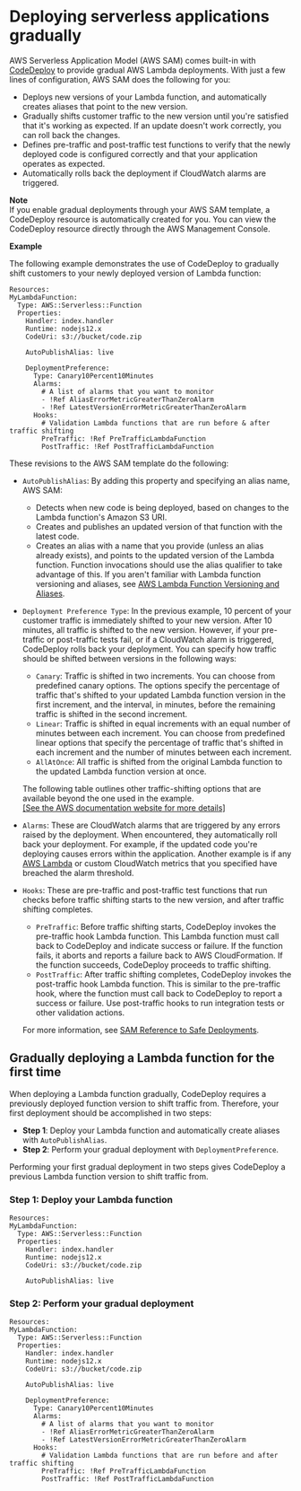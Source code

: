# Deploying serverless applications gradually<a name="automating-updates-to-serverless-apps"></a>

AWS Serverless Application Model \(AWS SAM\) comes built\-in with [CodeDeploy](https://docs.aws.amazon.com/codedeploy/latest/userguide/welcome.html) to provide gradual AWS Lambda deployments\. With just a few lines of configuration, AWS SAM does the following for you:
+ Deploys new versions of your Lambda function, and automatically creates aliases that point to the new version\.
+ Gradually shifts customer traffic to the new version until you're satisfied that it's working as expected\. If an update doesn't work correctly, you can roll back the changes\.
+ Defines pre\-traffic and post\-traffic test functions to verify that the newly deployed code is configured correctly and that your application operates as expected\.
+ Automatically rolls back the deployment if CloudWatch alarms are triggered\.

**Note**  
If you enable gradual deployments through your AWS SAM template, a CodeDeploy resource is automatically created for you\. You can view the CodeDeploy resource directly through the AWS Management Console\.

**Example**

The following example demonstrates the use of CodeDeploy to gradually shift customers to your newly deployed version of Lambda function:

```
Resources:
MyLambdaFunction:
  Type: AWS::Serverless::Function
  Properties:
    Handler: index.handler
    Runtime: nodejs12.x
    CodeUri: s3://bucket/code.zip

    AutoPublishAlias: live

    DeploymentPreference:
      Type: Canary10Percent10Minutes 
      Alarms:
        # A list of alarms that you want to monitor
        - !Ref AliasErrorMetricGreaterThanZeroAlarm
        - !Ref LatestVersionErrorMetricGreaterThanZeroAlarm
      Hooks:
        # Validation Lambda functions that are run before & after traffic shifting
        PreTraffic: !Ref PreTrafficLambdaFunction
        PostTraffic: !Ref PostTrafficLambdaFunction
```

These revisions to the AWS SAM template do the following:
+ `AutoPublishAlias`: By adding this property and specifying an alias name, AWS SAM:
  + Detects when new code is being deployed, based on changes to the Lambda function's Amazon S3 URI\.
  + Creates and publishes an updated version of that function with the latest code\.
  + Creates an alias with a name that you provide \(unless an alias already exists\), and points to the updated version of the Lambda function\. Function invocations should use the alias qualifier to take advantage of this\. If you aren't familiar with Lambda function versioning and aliases, see [AWS Lambda Function Versioning and Aliases](https://docs.aws.amazon.com/lambda/latest/dg/versioning-aliases.html)\.
+ `Deployment Preference Type`: In the previous example, 10 percent of your customer traffic is immediately shifted to your new version\. After 10 minutes, all traffic is shifted to the new version\. However, if your pre\-traffic or post\-traffic tests fail, or if a CloudWatch alarm is triggered, CodeDeploy rolls back your deployment\. You can specify how traffic should be shifted between versions in the following ways:
  + `Canary`: Traffic is shifted in two increments\. You can choose from predefined canary options\. The options specify the percentage of traffic that's shifted to your updated Lambda function version in the first increment, and the interval, in minutes, before the remaining traffic is shifted in the second increment\. 
  + `Linear`: Traffic is shifted in equal increments with an equal number of minutes between each increment\. You can choose from predefined linear options that specify the percentage of traffic that's shifted in each increment and the number of minutes between each increment\. 
  + `AllAtOnce`: All traffic is shifted from the original Lambda function to the updated Lambda function version at once\. 

  The following table outlines other traffic\-shifting options that are available beyond the one used in the example\.     
[\[See the AWS documentation website for more details\]](http://docs.aws.amazon.com/serverless-application-model/latest/developerguide/automating-updates-to-serverless-apps.html)
+ `Alarms`: These are CloudWatch alarms that are triggered by any errors raised by the deployment\. When encountered, they automatically roll back your deployment\. For example, if the updated code you're deploying causes errors within the application\. Another example is if any [AWS Lambda](https://docs.aws.amazon.com/lambda/latest/dg/monitoring-functions-metrics.html) or custom CloudWatch metrics that you specified have breached the alarm threshold\.
+ `Hooks`: These are pre\-traffic and post\-traffic test functions that run checks before traffic shifting starts to the new version, and after traffic shifting completes\.
  + `PreTraffic`: Before traffic shifting starts, CodeDeploy invokes the pre\-traffic hook Lambda function\. This Lambda function must call back to CodeDeploy and indicate success or failure\. If the function fails, it aborts and reports a failure back to AWS CloudFormation\. If the function succeeds, CodeDeploy proceeds to traffic shifting\.
  + `PostTraffic`: After traffic shifting completes, CodeDeploy invokes the post\-traffic hook Lambda function\. This is similar to the pre\-traffic hook, where the function must call back to CodeDeploy to report a success or failure\. Use post\-traffic hooks to run integration tests or other validation actions\.

  For more information, see [SAM Reference to Safe Deployments](https://github.com/aws/serverless-application-model/blob/master/docs/safe_lambda_deployments.rst)\. 

## Gradually deploying a Lambda function for the first time<a name="automating-updates-to-serverless-apps-first-time"></a>

 When deploying a Lambda function gradually, CodeDeploy requires a previously deployed function version to shift traffic from\. Therefore, your first deployment should be accomplished in two steps: 
+ **Step 1**: Deploy your Lambda function and automatically create aliases with `AutoPublishAlias`\.
+ **Step 2**: Perform your gradual deployment with `DeploymentPreference`\.

Performing your first gradual deployment in two steps gives CodeDeploy a previous Lambda function version to shift traffic from\.

### Step 1: Deploy your Lambda function<a name="automating-updates-to-serverless-apps-first-time-step1"></a>

```
Resources:
MyLambdaFunction:
  Type: AWS::Serverless::Function
  Properties:
    Handler: index.handler
    Runtime: nodejs12.x
    CodeUri: s3://bucket/code.zip

    AutoPublishAlias: live
```

### Step 2: Perform your gradual deployment<a name="automating-updates-to-serverless-apps-first-time-step2"></a>

```
Resources:
MyLambdaFunction:
  Type: AWS::Serverless::Function
  Properties:
    Handler: index.handler
    Runtime: nodejs12.x
    CodeUri: s3://bucket/code.zip

    AutoPublishAlias: live

    DeploymentPreference:
      Type: Canary10Percent10Minutes 
      Alarms:
        # A list of alarms that you want to monitor
        - !Ref AliasErrorMetricGreaterThanZeroAlarm
        - !Ref LatestVersionErrorMetricGreaterThanZeroAlarm
      Hooks:
        # Validation Lambda functions that are run before and after traffic shifting
        PreTraffic: !Ref PreTrafficLambdaFunction
        PostTraffic: !Ref PostTrafficLambdaFunction
```